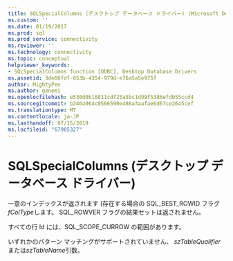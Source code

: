 ```yaml
---
title: SQLSpecialColumns (デスクトップ データベース ドライバー) |Microsoft Docs
ms.custom: ''
ms.date: 01/19/2017
ms.prod: sql
ms.prod_service: connectivity
ms.reviewer: ''
ms.technology: connectivity
ms.topic: conceptual
helpviewer_keywords:
- SQLSpecialColumns function [ODBC], Desktop Database Drivers
ms.assetid: 3de66fdf-053b-4354-979d-e76a5a5e975f
author: MightyPen
ms.author: genemi
ms.openlocfilehash: e530d0b16811cdf25a5bc1d99f5386efdb55ccd4
ms.sourcegitcommit: b2464064c0566590e486a3aafae6d67ce2645cef
ms.translationtype: MT
ms.contentlocale: ja-JP
ms.lasthandoff: 07/15/2019
ms.locfileid: "67905327"
---
```

# <a name="sqlspecialcolumns-desktop-database-drivers"></a>SQLSpecialColumns (デスクトップ データベース ドライバー)
一意のインデックスが返されます (存在する場合の SQL_BEST_ROWID フラグ*fColType*します。 SQL_ROWVER フラグの結果セットは返されません。  
  
 すべての行 Id には、SQL_SCOPE_CURROW の範囲があります。  
  
 いずれかのパターン マッチングがサポートされていません、 *szTableQualifier*または*szTableName*引数。
